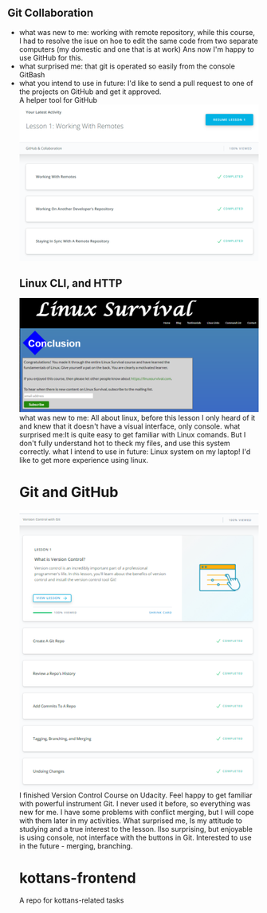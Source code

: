 ## Git Collaboration
<ul>
<li>what was new to me: working with remote repository, while this course, I had to resolve the isue on hoe to edit the same code from two separate computers (my domestic and one that is at work) Ans now I'm happy to use GitHub for this.</li>
<li>what surprised me: that git is operated so easily from the console GitBash</li>
<li>what you intend to use in future: I'd like to send a pull request to one of the projects on GitHub and get it approved.</li>
<a href="https://github.com/k88hudson/git-flight-rules/blob/master/README_ru.md"></a> A helper tool for GitHub
<img src="https://github.com/veronikos/kottans-frontend/blob/master/task_git_collaboration/github_collaboration.png">


## Linux CLI, and HTTP
<img src="https://github.com/veronikos/kottans-frontend/blob/master/task_linux_cli/task_linux_cli.png">
what was new to me: All about linux, before this lesson I only heard of it and knew that it doesn't have a visual interface, only console.
what surprised me:It is quite easy to get familiar with Linux comands. But I don't fully understand hot to theck my files, and use this system correctly.
what I intend to use in future: Linux system on my laptop! I'd like to get more experience using linux. 

# Git and GitHub
<img src="https://github.com/veronikos/kottans-frontend/blob/master/Screenshot%20(2).png">
I finished Version Control Course on Udacity. Feel happy to get familiar with powerful instrument Git. 
I never used it before, so everything was new for me. I have some problems with conflict merging, but I will cope with them later in my activities.
What surprised me, Is my attitude to studying and a true interest to the lesson. Ilso surprising, but enjoyable is using console, not interface with the buttons in Git.
Interested to use in the future - merging, branching.

# kottans-frontend
A repo for kottans-related tasks
